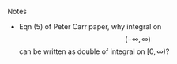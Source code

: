 Notes

- Eqn (5) of Peter Carr paper, why integral on $$(-\infty, \infty)$$ can be written as double of integral on $[0, \infty)$?

